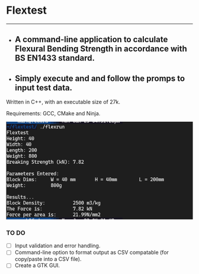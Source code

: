 # Flextest
___

* ## A command-line application to calculate Flexural Bending Strength in accordance with BS EN1433 standard.

* ## Simply execute and and follow the promps to input test data.

Written in C++, with an executable size of 27k.

Requirements: GCC, CMake and Ninja.

![Example test run](/images/test-run.png)

### TO DO
- [ ] Input validation and error handling.
- [ ] Command-line option to format output as CSV compatable (for copy/paste into a CSV file).
- [ ] Create a GTK GUI.